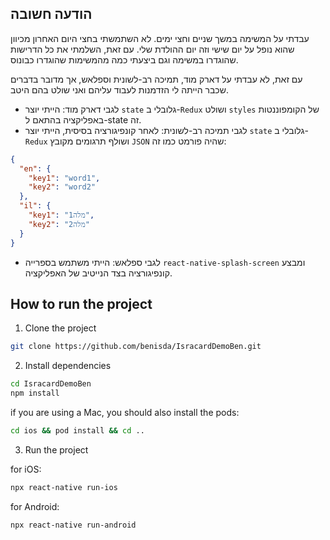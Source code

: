 


## הודעה חשובה

עבדתי על המשימה במשך שניים וחצי ימים. לא השתמשתי בחצי היום האחרון מכיוון שהוא נופל על יום שישי וזה יום ההולדת שלי. עם זאת, השלמתי את כל הדרישות שהוגדרו במשימה וגם ביצעתי כמה מהמשימות שהוגדרו כבונוס.

עם זאת, לא עבדתי על דארק מוד, תמיכה רב-לשונית וספלאש, אך מדובר בדברים שכבר הייתה לי הזדמנות לעבוד עליהם ואני שולט בהם היטב.

- לגבי דארק מוד: הייתי יוצר `state` גלובלי ב-`Redux` ושולט `styles` של הקומפוננטות באפליקציה בהתאם ל-state זה.
- לגבי תמיכה רב-לשונית: לאחר קונפיגורציה בסיסית, הייתי יוצר `state` גלובלי ב-`Redux` ושולף תרגומים מקובץ `JSON` שהיה פורמט כמו זה:
```json
{
  "en": {
    "key1": "word1",
    "key2": "word2"
  },
  "il": {
    "key1": "מלה1",
    "key2": "מלה2"
  }
}
```
- לגבי ספלאש: הייתי משתמש בספרייה `react-native-splash-screen` ומבצע קונפיגורציה בצד הנייטיב של האפליקציה.

## How to run the project

1. Clone the project
```bash
git clone https://github.com/benisda/IsracardDemoBen.git
```
2. Install dependencies
```bash
cd IsracardDemoBen
npm install
```
if you are using a Mac, you should also install the pods:
```bash
cd ios && pod install && cd ..
```

3. Run the project

for iOS:
```bash
npx react-native run-ios
```

for Android:
```bash
npx react-native run-android
```
